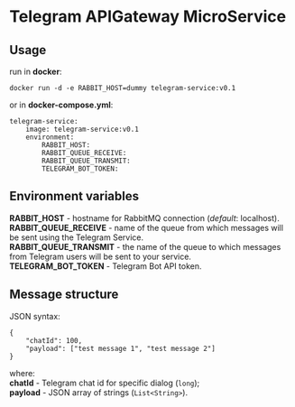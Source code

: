 # Telegram APIGateway MicroService

## Usage

run in **docker**:

    docker run -d -e RABBIT_HOST=dummy telegram-service:v0.1

or in **docker-compose.yml**:

    telegram-service:
        image: telegram-service:v0.1
        environment:
            RABBIT_HOST:
            RABBIT_QUEUE_RECEIVE:
            RABBIT_QUEUE_TRANSMIT:
            TELEGRAM_BOT_TOKEN:

## Environment variables

**RABBIT_HOST** - hostname for RabbitMQ connection (*default*: localhost).  
**RABBIT_QUEUE_RECEIVE** - name of the queue from which messages will be sent using the Telegram Service.  
**RABBIT_QUEUE_TRANSMIT** - the name of the queue to which messages from Telegram users will be sent to your service.  
**TELEGRAM_BOT_TOKEN** - Telegram Bot API token.  

## Message structure

JSON syntax:  

    {
        "chatId": 100,
        "payload": ["test message 1", "test message 2"]
    }

where:  
**chatId** - Telegram chat id for specific dialog (`long`);  
**payload** - JSON array of strings (`List<String>`).
